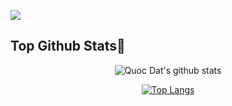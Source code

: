 
![](https://komarev.com/ghpvc/?username=nqdat2002&color=red)
## Top Github Stats🌟


<div align="center">

![Quoc Dat's github stats](https://github-readme-stats.vercel.app/api/?username=nqdat2002&show_icons=true&theme=transparent) 
</div>
<div align="center">
  
[![Top Langs](https://github-readme-stats.vercel.app/api/top-langs/?username=nqdat2002&layout=compact&langs_count=15)](https://github.com/anuraghazra/github-readme-stats)

</div>


